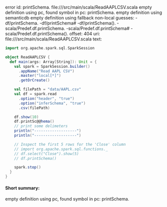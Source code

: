 error id: printSchema.
file://<WORKSPACE>/src/main/scala/ReadAAPLCSV.scala
empty definition using pc, found symbol in pc: printSchema.
empty definition using semanticdb
empty definition using fallback
non-local guesses:
	 -df/printSchema.
	 -df/printSchema#
	 -df/printSchema().
	 -scala/Predef.df.printSchema.
	 -scala/Predef.df.printSchema#
	 -scala/Predef.df.printSchema().
offset: 404
uri: file://<WORKSPACE>/src/main/scala/ReadAAPLCSV.scala
text:
```scala
import org.apache.spark.sql.SparkSession

object ReadAAPLCSV {
  def main(args: Array[String]): Unit = {
    val spark = SparkSession.builder()
      .appName("Read AAPL CSV")
      .master("local[*]")
      .getOrCreate()

    val filePath = "data/AAPL.csv"
    val df = spark.read
      .option("header", "true")
      .option("inferSchema", "true")
      .csv(filePath)

    df.show(10)
    df.printSc@@hema()
    // print some delimeters
    println("-------------------")
    println("-------------------")

    // Inspect the first 5 rows for the 'Close' column
    // import org.apache.spark.sql.functions._
    // df.select("Close").show(5)
    // df.printSchema()

    spark.stop()
  }
}
```


#### Short summary: 

empty definition using pc, found symbol in pc: printSchema.
